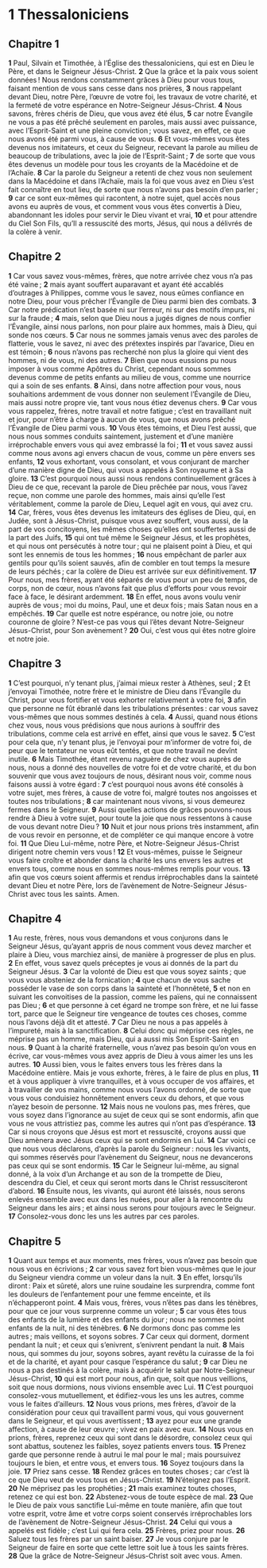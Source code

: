 # 1 Thessaloniciens

## Chapitre 1

**1** Paul, Silvain et Timothée, à l’Église des thessaloniciens, qui est en Dieu le Père, et dans le Seigneur Jésus-Christ.
**2** Que la grâce et la paix vous soient données ! Nous rendons constamment grâces à Dieu pour vous tous, faisant mention de vous sans cesse dans nos prières,
**3** nous rappelant devant Dieu, notre Père, l’œuvre de votre foi, les travaux de votre charité, et la fermeté de votre espérance en Notre-Seigneur Jésus-Christ.
**4** Nous savons, frères chéris de Dieu, que vous avez été élus,
**5** car notre Évangile ne vous a pas été prêché seulement en paroles, mais aussi avec puissance, avec l’Esprit-Saint et une pleine conviction ; vous savez, en effet, ce que nous avons été parmi vous, à cause de vous.
**6** Et vous-mêmes vous êtes devenus nos imitateurs, et ceux du Seigneur, recevant la parole au milieu de beaucoup de tribulations, avec la joie de l’Esprit-Saint ;
**7** de sorte que vous êtes devenus un modèle pour tous les croyants de la Macédoine et de l’Achaïe.
**8** Car la parole du Seigneur a retenti de chez vous non seulement dans la Macédoine et dans l’Achaïe, mais la foi que vous avez en Dieu s’est fait connaître en tout lieu, de sorte que nous n’avons pas besoin d’en parler ;
**9** car ce sont eux-mêmes qui racontent, à notre sujet, quel accès nous avons eu auprès de vous, et comment vous vous êtes convertis à Dieu, abandonnant les idoles pour servir le Dieu vivant et vrai,
**10** et pour attendre du Ciel Son Fils, qu’Il a ressuscité des morts, Jésus, qui nous a délivrés de la colère à venir.

## Chapitre 2

**1** Car vous savez vous-mêmes, frères, que notre arrivée chez vous n’a pas été vaine ;
**2** mais ayant souffert auparavant et ayant été accablés d’outrages à Philippes, comme vous le savez, nous eûmes confiance en notre Dieu, pour vous prêcher l’Évangile de Dieu parmi bien des combats.
**3** Car notre prédication n’est basée ni sur l’erreur, ni sur des motifs impurs, ni sur la fraude ;
**4** mais, selon que Dieu nous a jugés dignes de nous confier l’Évangile, ainsi nous parlons, non pour plaire aux hommes, mais à Dieu, qui sonde nos cœurs.
**5** Car nous ne sommes jamais venus avec des paroles de flatterie, vous le savez, ni avec des prétextes inspirés par l’avarice, Dieu en est témoin ;
**6** nous n’avons pas recherché non plus la gloire qui vient des hommes, ni de vous, ni des autres.
**7** Bien que nous eussions pu nous imposer à vous comme Apôtres du Christ, cependant nous sommes devenus comme de petits enfants au milieu de vous, comme une nourrice qui a soin de ses enfants.
**8** Ainsi, dans notre affection pour vous, nous souhaitions ardemment de vous donner non seulement l’Évangile de Dieu, mais aussi notre propre vie, tant vous nous étiez devenus chers.
**9** Car vous vous rappelez, frères, notre travail et notre fatigue ; c’est en travaillant nuit et jour, pour n’être à charge à aucun de vous, que nous avons prêché l’Évangile de Dieu parmi vous.
**10** Vous êtes témoins, et Dieu l’est aussi, que nous nous sommes conduits saintement, justement et d’une manière irréprochable envers vous qui avez embrassé la foi ;
**11** et vous savez aussi comme nous avons agi envers chacun de vous, comme un père envers ses enfants,
**12** vous exhortant, vous consolant, et vous conjurant de marcher d’une manière digne de Dieu, qui vous a appelés à Son royaume et à Sa gloire.
**13** C’est pourquoi nous aussi nous rendons continuellement grâces à Dieu de ce que, recevant la parole de Dieu prêchée par nous, vous l’avez reçue, non comme une parole des hommes, mais ainsi qu’elle l’est véritablement, comme la parole de Dieu, Lequel agit en vous, qui avez cru.
**14** Car, frères, vous êtes devenus les imitateurs des églises de Dieu, qui, en Judée, sont à Jésus-Christ, puisque vous avez souffert, vous aussi, de la part de vos concitoyens, les mêmes choses qu’elles ont souffertes aussi de la part des Juifs,
**15** qui ont tué même le Seigneur Jésus, et les prophètes, et qui nous ont persécutés à notre tour ; qui ne plaisent point à Dieu, et qui sont les ennemis de tous les hommes ;
**16** nous empêchant de parler aux gentils pour qu’ils soient sauvés, afin de combler en tout temps la mesure de leurs péchés ; car la colère de Dieu est arrivée sur eux définitivement.
**17** Pour nous, mes frères, ayant été séparés de vous pour un peu de temps, de corps, non de cœur, nous n’avons fait que plus d’efforts pour vous revoir face à face, le désirant ardemment.
**18** En effet, nous avons voulu venir auprès de vous ; moi du moins, Paul, une et deux fois ; mais Satan nous en a empêchés.
**19** Car quelle est notre espérance, ou notre joie, ou notre couronne de gloire ? N’est-ce pas vous qui l’êtes devant Notre-Seigneur Jésus-Christ, pour Son avènement ?
**20** Oui, c’est vous qui êtes notre gloire et notre joie.

## Chapitre 3

**1** C’est pourquoi, n’y tenant plus, j’aimai mieux rester à Athènes, seul ;
**2** Et j’envoyai Timothée, notre frère et le ministre de Dieu dans l’Évangile du Christ, pour vous fortifier et vous exhorter relativement à votre foi,
**3** afin que personne ne fût ébranlé dans les tribulations présentes : car vous savez vous-mêmes que nous sommes destinés à cela.
**4** Aussi, quand nous étions chez vous, nous vous prédisions que nous aurions à souffrir des tribulations, comme cela est arrivé en effet, ainsi que vous le savez.
**5** C’est pour cela que, n’y tenant plus, je l’envoyai pour m’informer de votre foi, de peur que le tentateur ne vous eût tentés, et que notre travail ne devînt inutile.
**6** Mais Timothée, étant revenu naguère de chez vous auprès de nous, nous a donné des nouvelles de votre foi et de votre charité, et du bon souvenir que vous avez toujours de nous, désirant nous voir, comme nous faisons aussi à votre égard :
**7** c’est pourquoi nous avons été consolés à votre sujet, mes frères, à cause de votre foi, malgré toutes nos angoisses et toutes nos tribulations ;
**8** car maintenant nous vivons, si vous demeurez fermes dans le Seigneur.
**9** Aussi quelles actions de grâces pouvons-nous rendre à Dieu à votre sujet, pour toute la joie que nous ressentons à cause de vous devant notre Dieu ?
**10** Nuit et jour nous prions très instamment, afin de vous revoir en personne, et de compléter ce qui manque encore à votre foi.
**11** Que Dieu Lui-même, notre Père, et Notre-Seigneur Jésus-Christ dirigent notre chemin vers vous !
**12** Et vous-mêmes, puisse le Seigneur vous faire croître et abonder dans la charité les uns envers les autres et envers tous, comme nous en sommes nous-mêmes remplis pour vous.
**13** afin que vos cœurs soient affermis et rendus irréprochables dans la sainteté devant Dieu et notre Père, lors de l’avènement de Notre-Seigneur Jésus-Christ avec tous les saints. Amen.

## Chapitre 4

**1** Au reste, frères, nous vous demandons et vous conjurons dans le Seigneur Jésus, qu’ayant appris de nous comment vous devez marcher et plaire à Dieu, vous marchiez ainsi, de manière à progresser de plus en plus.
**2** En effet, vous savez quels préceptes je vous ai donnés de la part du Seigneur Jésus.
**3** Car la volonté de Dieu est que vous soyez saints ; que vous vous absteniez de la fornication ;
**4** que chacun de vous sache posséder le vase de son corps dans la sainteté et l’honnêteté,
**5** et non en suivant les convoitises de la passion, comme les païens, qui ne connaissent pas Dieu ;
**6** et que personne à cet égard ne trompe son frère, et ne lui fasse tort, parce que le Seigneur tire vengeance de toutes ces choses, comme nous l’avons déjà dit et attesté.
**7** Car Dieu ne nous a pas appelés à l’impureté, mais à la sanctification.
**8** Celui donc qui méprise ces règles, ne méprise pas un homme, mais Dieu, qui a aussi mis Son Esprit-Saint en nous.
**9** Quant à la charité fraternelle, vous n’avez pas besoin qu’on vous en écrive, car vous-mêmes vous avez appris de Dieu à vous aimer les uns les autres.
**10** Aussi bien, vous le faites envers tous les frères dans la Macédoine entière. Mais je vous exhorte, frères, à le faire de plus en plus,
**11** et à vous appliquer à vivre tranquilles, et à vous occuper de vos affaires, et à travailler de vos mains, comme nous vous l’avons ordonné, de sorte que vous vous conduisiez honnêtement envers ceux du dehors, et que vous n’ayez besoin de personne.
**12** Mais nous ne voulons pas, mes frères, que vous soyez dans l’ignorance au sujet de ceux qui se sont endormis, afin que vous ne vous attristiez pas, comme les autres qui n’ont pas d’espérance.
**13** Car si nous croyons que Jésus est mort et ressuscité, croyons aussi que Dieu amènera avec Jésus ceux qui se sont endormis en Lui.
**14** Car voici ce que nous vous déclarons, d’après la parole du Seigneur : nous les vivants, qui sommes réservés pour l’avènement du Seigneur, nous ne devancerons pas ceux qui se sont endormis.
**15** Car le Seigneur lui-même, au signal donné, à la voix d’un Archange et au son de la trompette de Dieu, descendra du Ciel, et ceux qui seront morts dans le Christ ressusciteront d’abord.
**16** Ensuite nous, les vivants, qui auront été laissés, nous serons enlevés ensemble avec eux dans les nuées, pour aller à la rencontre du Seigneur dans les airs ; et ainsi nous serons pour toujours avec le Seigneur.
**17** Consolez-vous donc les uns les autres par ces paroles.

## Chapitre 5

**1** Quant aux temps et aux moments, mes frères, vous n’avez pas besoin que nous vous en écrivions ;
**2** car vous savez fort bien vous-mêmes que le jour du Seigneur viendra comme un voleur dans la nuit.
**3** En effet, lorsqu’ils diront : Paix et sûreté, alors une ruine soudaine les surprendra, comme font les douleurs de l’enfantement pour une femme enceinte, et ils n’échapperont point.
**4** Mais vous, frères, vous n’êtes pas dans les ténèbres, pour que ce jour vous surprenne comme un voleur ;
**5** car vous êtes tous des enfants de la lumière et des enfants du jour ; nous ne sommes point enfants de la nuit, ni des ténèbres.
**6** Ne dormons donc pas comme les autres ; mais veillons, et soyons sobres.
**7** Car ceux qui dorment, dorment pendant la nuit ; et ceux qui s’enivrent, s’enivrent pendant la nuit.
**8** Mais nous, qui sommes du jour, soyons sobres, ayant revêtu la cuirasse de la foi et de la charité, et ayant pour casque l’espérance du salut ;
**9** car Dieu ne nous a pas destinés à la colère, mais à acquérir le salut par Notre-Seigneur Jésus-Christ,
**10** qui est mort pour nous, afin que, soit que nous veillions, soit que nous dormions, nous vivions ensemble avec Lui.
**11** C’est pourquoi consolez-vous mutuellement, et édifiez-vous les uns les autres, comme vous le faites d’ailleurs.
**12** Nous vous prions, mes frères, d’avoir de la considération pour ceux qui travaillent parmi vous, qui vous gouvernent dans le Seigneur, et qui vous avertissent ;
**13** ayez pour eux une grande affection, à cause de leur œuvre ; vivez en paix avec eux.
**14** Nous vous en prions, frères, reprenez ceux qui sont dans le désordre, consolez ceux qui sont abattus, soutenez les faibles, soyez patients envers tous.
**15** Prenez garde que personne rende à autrui le mal pour le mal ; mais poursuivez toujours le bien, et entre vous, et envers tous.
**16** Soyez toujours dans la joie.
**17** Priez sans cesse.
**18** Rendez grâces en toutes choses ; car c’est là ce que Dieu veut de vous tous en Jésus-Christ.
**19** N’éteignez pas l’Esprit.
**20** Ne méprisez pas les prophéties ;
**21** mais examinez toutes choses, retenez ce qui est bon.
**22** Abstenez-vous de toute espèce de mal.
**23** Que le Dieu de paix vous sanctifie Lui-même en toute manière, afin que tout votre esprit, votre âme et votre corps soient conservés irréprochables lors de l’avènement de Notre-Seigneur Jésus-Christ.
**24** Celui qui vous a appelés est fidèle ; c’est Lui qui fera cela.
**25** Frères, priez pour nous.
**26** Saluez tous les frères par un saint baiser.
**27** Je vous conjure par le Seigneur de faire en sorte que cette lettre soit lue à tous les saints frères.
**28** Que la grâce de Notre-Seigneur Jésus-Christ soit avec vous. Amen.
